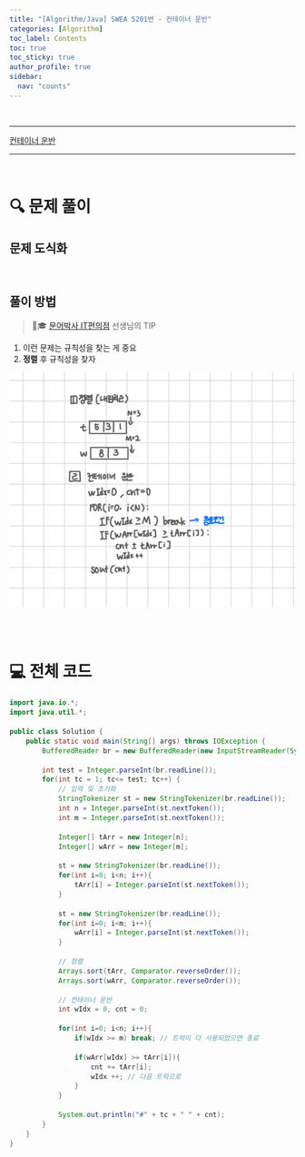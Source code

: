 ```yaml
---
title: "[Algorithm/Java] SWEA 5201번 - 컨테이너 운반"
categories: [Algorithm]
toc_label: Contents
toc: true
toc_sticky: true
author_profile: true
sidebar:
  nav: "counts"
---
```


<br>

---

[컨테이너 운반](https://swexpertacademy.com/main/code/problem/problemDetail.do?contestProbId=AWT-JKa6caEDFAVT)

---

<br>

# 🔍 문제 풀이

## 문제 도식화

<br>

## 풀이 방법

> 🐙🎓 [문어박사 IT편의점](https://www.youtube.com/watch?v=A8vNU_hpdyM&list=PLodgw23vNd_Xh054DYWvtmK2p2kLXo6j6&index=20) 선생님의 TIP

1. 이런 문제는 규칙성을 찾는 게 중요
2. **정렬** 후 규칙성을 찾자

![assets/images/2025/SWEA 5201.png](<../../../assets/images/2025/SWEA 5201.png>)

<br><br>

# 💻 전체 코드

```java
import java.io.*;
import java.util.*;

public class Solution {
    public static void main(String[] args) throws IOException {
        BufferedReader br = new BufferedReader(new InputStreamReader(System.in));

        int test = Integer.parseInt(br.readLine());
        for(int tc = 1; tc<= test; tc++) {
            // 입력 및 초기화
            StringTokenizer st = new StringTokenizer(br.readLine());
            int n = Integer.parseInt(st.nextToken());
            int m = Integer.parseInt(st.nextToken());

            Integer[] tArr = new Integer[n];
            Integer[] wArr = new Integer[m];

            st = new StringTokenizer(br.readLine());
            for(int i=0; i<n; i++){
                tArr[i] = Integer.parseInt(st.nextToken());
            }

            st = new StringTokenizer(br.readLine());
            for(int i=0; i<m; i++){
                wArr[i] = Integer.parseInt(st.nextToken());
            }

            // 정렬
            Arrays.sort(tArr, Comparator.reverseOrder());
            Arrays.sort(wArr, Comparator.reverseOrder());

            // 컨테이너 운반
            int wIdx = 0, cnt = 0;

            for(int i=0; i<n; i++){
                if(wIdx >= m) break; // 트럭이 다 사용되었으면 종료

                if(wArr[wIdx] >= tArr[i]){
                    cnt += tArr[i];
                    wIdx ++; // 다음 트럭으로
                }
            }

            System.out.println("#" + tc + " " + cnt);
        }
    }
}
```

<br>
